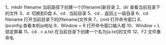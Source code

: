 1、mkdir filename 当前路径下创建一个[filename]新目录
2、dir 查看当前目录下的文件
3、d: 切换到D盘
4、cd . 当前目录
5、cd .. 返回上一级目录
6、cd filename 打开当前目录下的[filename]文件夹
7、cmd 打开命令窗口
8、ipconfig 查看本机ip地址
9、Window + R 打开命令窗口输入框
10、Window + L 锁定屏幕
11、cd . > a.txt 在当前目录下创建一个名为[a.txt]的文件
12、F2 文件重命名